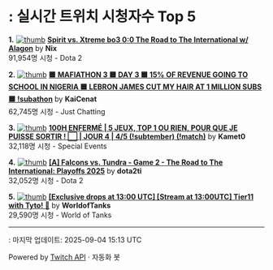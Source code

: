 # : 실시간 트위치 시청자수 Top 5

**1.** [![thumb](https://static-cdn.jtvnw.net/previews-ttv/live_user_nix-320x180.jpg)](https://twitch.tv/Nix)
**[Spirit vs. Xtreme bo3 0:0 The Road to The International w/ Alagon](https://twitch.tv/Nix)** by **Nix**<br>91,954명 시청  - Dota 2

**2.** [![thumb](https://static-cdn.jtvnw.net/previews-ttv/live_user_kaicenat-320x180.jpg)](https://twitch.tv/KaiCenat)
**[🟦 MAFIATHON 3 🟦 DAY 3 🟦 15% OF REVENUE GOING TO SCHOOL IN NIGERIA 🟦 LEBRON JAMES CUT MY HAIR AT 1 MILLION SUBS 🟦 !subathon](https://twitch.tv/KaiCenat)** by **KaiCenat**<br>62,745명 시청  - Just Chatting

**3.** [![thumb](https://static-cdn.jtvnw.net/previews-ttv/live_user_kamet0-320x180.jpg)](https://twitch.tv/Kamet0)
**[100H ENFERMÉ | 5 JEUX, TOP 1 OU RIEN, POUR QUE JE PUISSE SORTIR ! ⬜️ | JOUR 4 | 4/5 (!subtember) (!match)](https://twitch.tv/Kamet0)** by **Kamet0**<br>32,118명 시청  - Special Events

**4.** [![thumb](https://static-cdn.jtvnw.net/previews-ttv/live_user_dota2ti-320x180.jpg)](https://twitch.tv/dota2ti)
**[[A] Falcons vs. Tundra - Game 2 - The Road to The International: Playoffs 2025](https://twitch.tv/dota2ti)** by **dota2ti**<br>32,052명 시청  - Dota 2

**5.** [![thumb](https://static-cdn.jtvnw.net/previews-ttv/live_user_worldoftanks-320x180.jpg)](https://twitch.tv/WorldofTanks)
**[[Exclusive drops at 13:00 UTC] [Stream at 13:00UTC] Tier11 with Tyto! 🦉](https://twitch.tv/WorldofTanks)** by **WorldofTanks**<br>29,590명 시청  - World of Tanks


---
: 마지막 업데이트: 2025-09-04 15:13 UTC

Powered by [Twitch API](https://dev.twitch.tv/docs/api/reference) · 자동화 봇